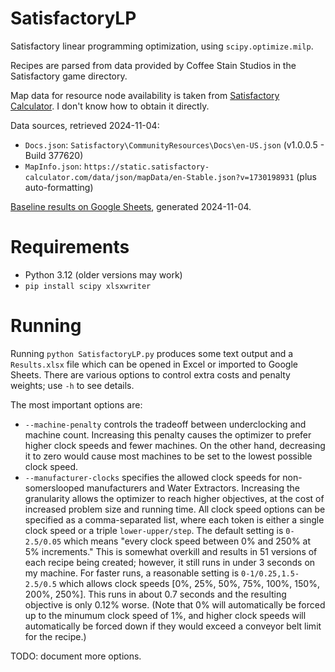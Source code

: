 # SatisfactoryLP

Satisfactory linear programming optimization, using `scipy.optimize.milp`.

Recipes are parsed from data provided by Coffee Stain Studios in the Satisfactory game directory.

Map data for resource node availability is taken from [Satisfactory Calculator](https://satisfactory-calculator.com/). I don't know how to obtain it directly.

Data sources, retrieved 2024-11-04:
- `Docs.json`: `Satisfactory\CommunityResources\Docs\en-US.json` (v1.0.0.5 - Build 377620)
- `MapInfo.json`: `https://static.satisfactory-calculator.com/data/json/mapData/en-Stable.json?v=1730198931` (plus auto-formatting)

[Baseline results on Google Sheets](https://docs.google.com/spreadsheets/d/1Vkklgd37jbtgURB6zjLq7--5rMnRe5FfQ9EoWpQuh40/edit?usp=sharing), generated 2024-11-04.

# Requirements
- Python 3.12 (older versions may work)
- `pip install scipy xlsxwriter`

# Running
Running `python SatisfactoryLP.py` produces some text output and a `Results.xlsx` file which can be opened in Excel or imported to Google Sheets. There are various options to control extra costs and penalty weights; use `-h` to see details.

The most important options are:
- `--machine-penalty` controls the tradeoff between underclocking and machine count. Increasing this penalty causes the optimizer to prefer higher clock speeds and fewer machines. On the other hand, decreasing it to zero would cause most machines to be set to the lowest possible clock speed.
- `--manufacturer-clocks` specifies the allowed clock speeds for non-somerslooped manufacturers and Water Extractors. Increasing the granularity allows the optimizer to reach higher objectives, at the cost of increased problem size and running time. All clock speed options can be specified as a comma-separated list, where each token is either a single clock speed or a triple `lower-upper/step`. The default setting is `0-2.5/0.05` which means "every clock speed between 0% and 250% at 5% increments." This is somewhat overkill and results in 51 versions of each recipe being created; however, it still runs in under 3 seconds on my machine. For faster runs, a reasonable setting is `0-1/0.25,1.5-2.5/0.5` which allows clock speeds [0%, 25%, 50%, 75%, 100%, 150%, 200%, 250%]. This runs in about 0.7 seconds and the resulting objective is only 0.12% worse. (Note that 0% will automatically be forced up to the minumum clock speed of 1%, and higher clock speeds will automatically be forced down if they would exceed a conveyor belt limit for the recipe.)

TODO: document more options.

